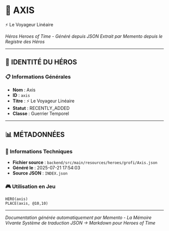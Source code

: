 # 🏹 **AXIS**
⚡ Le Voyageur Linéaire

*Héros Heroes of Time - Généré depuis JSON*
*Extrait par Memento depuis le Registre des Héros*

---

## 🎯 **IDENTITÉ DU HÉROS**

### 📋 **Informations Générales**
- **Nom** : Axis
- **ID** : `axis`
- **Titre** : ⚡ Le Voyageur Linéaire
- **Statut** : RECENTLY_ADDED
- **Classe** : Guerrier Temporel


---

## 📊 **MÉTADONNÉES**

### 🔧 **Informations Techniques**
- **Fichier source** : `backend/src/main/resources/heroes/grofi/Axis.json`
- **Généré le** : 2025-07-21 17:54:03
- **Source JSON** : `INDEX.json`

### 🎮 **Utilisation en Jeu**
```hots
HERO(axis)
PLACE(axis, @10,10)
```

---

*Documentation générée automatiquement par Memento - La Mémoire Vivante*
*Système de traduction JSON → Markdown pour Heroes of Time*
